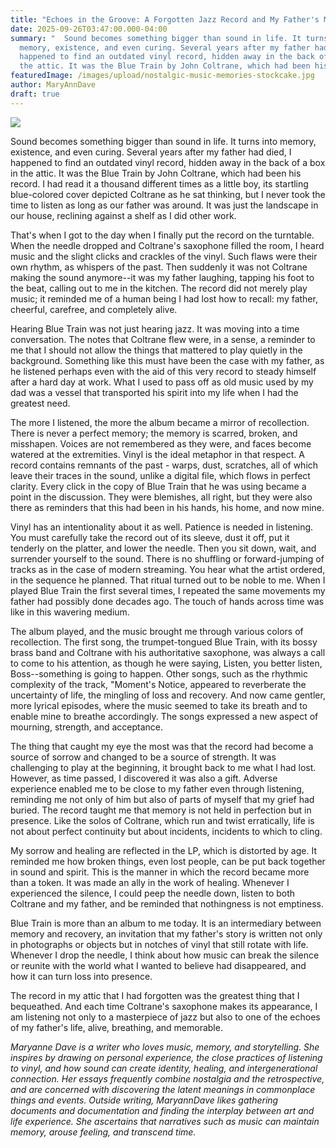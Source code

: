 ```yaml
---
title: "Echoes in the Groove: A Forgotten Jazz Record and My Father's Memory"
date: 2025-09-26T03:47:00.000-04:00
summary: "  Sound becomes something bigger than sound in life. It turns into
  memory, existence, and even curing. Several years after my father had died, I
  happened to find an outdated vinyl record, hidden away in the back of a box in
  the attic. It was the Blue Train by John Coltrane, which had been his record."
featuredImage: /images/upload/nostalgic-music-memories-stockcake.jpg
author: MaryAnnDave
draft: true
---
```

![](/images/upload/nostalgic-music-memories-stockcake.jpg)

Sound becomes something bigger than sound in life. It turns into memory, existence, and even curing. Several years after my father had died, I happened to find an outdated vinyl record, hidden away in the back of a box in the attic. It was the Blue Train by John Coltrane, which had been his record. I had read it a thousand different times as a little boy, its startling blue-colored cover depicted Coltrane as he sat thinking, but I never took the time to listen as long as our father was around. It was just the landscape in our house, reclining against a shelf as I did other work.

That's when I got to the day when I finally put the record on the turntable. When the needle dropped and Coltrane's saxophone filled the room, I heard music and the slight clicks and crackles of the vinyl. Such flaws were their own rhythm, as whispers of the past. Then suddenly it was not Coltrane making the sound anymore--it was my father laughing, tapping his foot to the beat, calling out to me in the kitchen. The record did not merely play music; it reminded me of a human being I had lost how to recall: my father, cheerful, carefree, and completely alive.

Hearing Blue Train was not just hearing jazz. It was moving into a time conversation. The notes that Coltrane flew were, in a sense, a reminder to me that I should not allow the things that mattered to play quietly in the background. Something like this must have been the case with my father, as he listened perhaps even with the aid of this very record to steady himself after a hard day at work. What I used to pass off as old music used by my dad was a vessel that transported his spirit into my life when I had the greatest need.

The more I listened, the more the album became a mirror of recollection. There is never a perfect memory; the memory is scarred, broken, and misshapen. Voices are not remembered as they were, and faces become watered at the extremities. Vinyl is the ideal metaphor in that respect. A record contains remnants of the past - warps, dust, scratches, all of which leave their traces in the sound, unlike a digital file, which flows in perfect clarity. Every click in the copy of Blue Train that he was using became a point in the discussion. They were blemishes, all right, but they were also there as reminders that this had been in his hands, his home, and now mine.

Vinyl has an intentionality about it as well. Patience is needed in listening. You must carefully take the record out of its sleeve, dust it off, put it tenderly on the platter, and lower the needle. Then you sit down, wait, and surrender yourself to the sound. There is no shuffling or forward-jumping of tracks as in the case of modern streaming. You hear what the artist ordered, in the sequence he planned. That ritual turned out to be noble to me. When I played Blue Train the first several times, I repeated the same movements my father had possibly done decades ago. The touch of hands across time was like in this wavering medium.

The album played, and the music brought me through various colors of recollection. The first song, the trumpet-tongued Blue Train, with its bossy brass band and Coltrane with his authoritative saxophone, was always a call to come to his attention, as though he were saying, Listen, you better listen, Boss--something is going to happen. Other songs, such as the rhythmic complexity of the track, "Moment's Notice, appeared to reverberate the uncertainty of life, the mingling of loss and recovery. And now came gentler, more lyrical episodes, where the music seemed to take its breath and to enable mine to breathe accordingly. The songs expressed a new aspect of mourning, strength, and acceptance.

The thing that caught my eye the most was that the record had become a source of sorrow and changed to be a source of strength. It was challenging to play at the beginning, it brought back to me what I had lost. However, as time passed, I discovered it was also a gift. Adverse experience enabled me to be close to my father even through listening, reminding me not only of him but also of parts of myself that my grief had buried. The record taught me that memory is not held in perfection but in presence. Like the solos of Coltrane, which run and twist erratically, life is not about perfect continuity but about incidents, incidents to which to cling.

My sorrow and healing are reflected in the LP, which is distorted by age. It reminded me how broken things, even lost people, can be put back together in sound and spirit. This is the manner in which the record became more than a token. It was made an ally in the work of healing. Whenever I experienced the silence, I could peep the needle down, listen to both Coltrane and my father, and be reminded that nothingness is not emptiness.

Blue Train is more than an album to me today. It is an intermediary between memory and recovery, an invitation that my father's story is written not only in photographs or objects but in notches of vinyl that still rotate with life. Whenever I drop the needle, I think about how music can break the silence or reunite with the world what I wanted to believe had disappeared, and how it can turn loss into presence.

The record in my attic that I had forgotten was the greatest thing that I bequeathed. And each time Coltrane's saxophone makes its appearance, I am listening not only to a masterpiece of jazz but also to one of the echoes of my father's life, alive, breathing, and memorable.

*Maryanne Dave is a writer who loves music, memory, and storytelling. She inspires by drawing on personal experience, the close practices of listening to vinyl, and how sound can create identity, healing, and intergenerational connection. Her essays frequently combine nostalgia and the retrospective, and are concerned with discovering the latent meanings in commonplace things and events. Outside writing, MaryannDave likes gathering documents and documentation and finding the interplay between art and life experience. She ascertains that narratives such as music can maintain memory, arouse feeling, and transcend time.*
